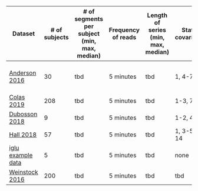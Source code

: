 | Dataset | # of subjects | # of segments per subject (min, max, median) | Frequency of reads | Length of series (min, max, median) | Static covariates | Dynamic covariates (known in the future) | Dynamic covariates (unknown in the future) | Notes |
| -- | -- | -- | -- | -- | -- | -- | -- | -- |
| [Anderson 2016](https://public.jaeb.org/jdrfapp2/stdy/465) | 30 | tbd | 5 minutes | tbd | 1, 4-7, 15 | 16 | 17a, 18a, 19 | dropped due to datetime issues |
| [Colas 2019](https://journals.plos.org/plosone/article?id=10.1371/journal.pone.0225817#sec018) | 208 | tbd | 5 minutes | tbd | 1-3, 7, 24 | 16 | none | |
| [Dubosson 2018](https://doi.org/10.5281/zenodo.1421615) | 9 | tbd | 5 minutes | tbd | 1-2, 4-5 | 16 | 18b, 20-23 | |
| [Hall 2018](https://journals.plos.org/plosbiology/article?id=10.1371/journal.pbio.2005143#pbio.2005143.s010) | 57 | tbd | 5 minutes | tbd | 1, 3-5, 7-14 | 16 | 17b | |
| [iglu example data](https://github.com/irinagain/iglu) | 5 | tbd | 5 minutes | tbd | none | 16 | none | |
| [Weinstock 2016](https://public.jaeb.org/t1dx/stdy/320) | 200 | tbd | 5 minutes | tbd | tbd | 16 | tbd | |
